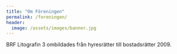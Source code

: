 ```yaml
---
title: "Om Föreningen"
permalink: /foreningen/
header:
  image: /assets/images/banner.jpg
---
```


BRF Litografin 3 ombildades från hyresrätter till bostadsrätter 2009.